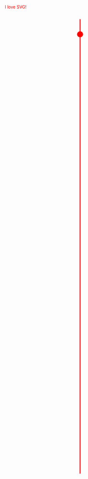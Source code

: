 
<svg width="300" height="1600" style="margin-left:auto; margin-right:auto; display:block;">
  <line x1="250" y1="50" x2="250" y2="1550" style="stroke:red; stroke-width:3;" />
  <circle cx="250" cy="100" r="10" fill="red" />
  <a href="https://en.wikipedia.org/wiki/Scalable_Vector_Graphics"><text x="0" y="15" fill="red">I love SVG!</text></a>
</svg>
